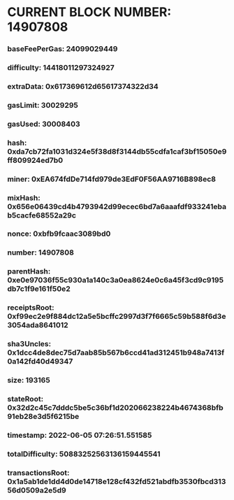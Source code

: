 # CURRENT BLOCK NUMBER: 14907808

### baseFeePerGas: 24099029449
### difficulty: 14418011297324927
### extraData: 0x617369612d65617374322d34
### gasLimit: 30029295
### gasUsed: 30008403
### hash: 0xda7cb72fa1031d324e5f38d8f3144db55cdfa1caf3bf15050e9ff809924ed7b0
### miner: 0xEA674fdDe714fd979de3EdF0F56AA9716B898ec8
### mixHash: 0x656e06439cd4b4793942d99ecec6bd7a6aaafdf933241ebab5cacfe68552a29c
### nonce: 0xbfb9fcaac3089bd0
### number: 14907808
### parentHash: 0xe0e97036f55c930a1a140c3a0ea8624e0c6a45f3cd9c9195db7c1f9e161f50e2
### receiptsRoot: 0xf99ec2e9f884dc12a5e5bcffc2997d3f7f6665c59b588f6d3e3054ada8641012
### sha3Uncles: 0x1dcc4de8dec75d7aab85b567b6ccd41ad312451b948a7413f0a142fd40d49347
### size: 193165
### stateRoot: 0x32d2c45c7dddc5be5c36bf1d202066238224b4674368bfb91eb28e3d5f6215be
### timestamp: 2022-06-05 07:26:51.551585
### totalDifficulty: 50883252563136159445541
### transactionsRoot: 0x1a5ab1de1dd4d0de14718e128cf432fd521abdfb3530fbcd31356d0509a2e5d9

